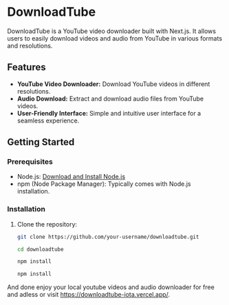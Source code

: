 # DownloadTube

DownloadTube is a YouTube video downloader built with Next.js. It allows users to easily download videos and audio from YouTube in various formats and resolutions.

## Features

- **YouTube Video Downloader:** Download YouTube videos in different resolutions.
- **Audio Download:** Extract and download audio files from YouTube videos.
- **User-Friendly Interface:** Simple and intuitive user interface for a seamless experience.

## Getting Started

### Prerequisites

- Node.js: [Download and Install Node.js](https://nodejs.org/)
- npm (Node Package Manager): Typically comes with Node.js installation.

### Installation

1. Clone the repository:

   ```bash
   git clone https://github.com/your-username/downloadtube.git
    ```

    ```bash
   cd downloadtube
    ```

    ```bash
   npm install
    ```

    ```bash
   npm install
    ```

And done enjoy your local youtube videos and audio downloader for free and adless or visit <https://downloadtube-iota.vercel.app/>.
